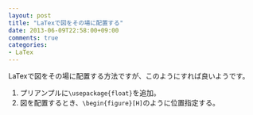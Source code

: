 ```yaml
---
layout: post
title: "LaTexで図をその場に配置する"
date: 2013-06-09T22:58:00+09:00
comments: true
categories: 
- LaTex
---
```


LaTexで図をその場に配置する方法ですが、このようにすれば良いようです。

1. プリアンプルに`\usepackage{float}`を追加。
2. 図を配置するとき、`\begin{figure}[H]`のように位置指定する。
